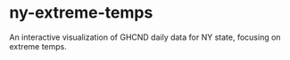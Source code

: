 # ny-extreme-temps
An interactive visualization of GHCND daily data for NY state, focusing on extreme temps.
